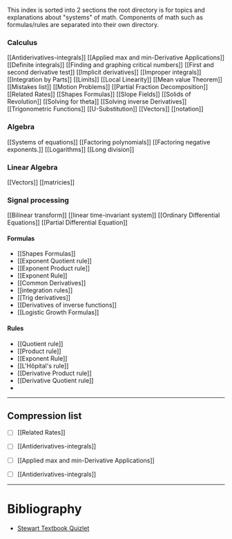 This index is sorted into 2 sections the root directory is for topics and explanations about "systems" of math. Components of math such as formulas/rules are separated into their own directory.
### Calculus
[[Antiderivatives-integrals]]
[[Applied max and min-Derivative Applications]]
[[Definite integrals]]
[[Finding and graphing critical numbers]]
[[First and second derivative test]]
[[Implicit derivatives]]
[[Improper integrals]]
[[Integration by Parts]]
[[Limits]]
[[Local Linearity]]
[[Mean value Theorem]]
[[Mistakes list]]
[[Motion Problems]]
[[Partial Fraction Decomposition]]
[[Related Rates]]
[[Shapes Formulas]]
[[Slope Fields]]
[[Solids of Revolution]]
[[Solving for theta]]
[[Solving inverse Derivatives]]
[[Trigonometric Functions]]
[[U-Substitution]]
[[Vectors]]
[[notation]]



### Algebra
[[Systems of equations]]
[[Factoring polynomials]]
[[Factoring negative exponents.]]
[[Logarithms]]
[[Long division]]
### Linear Algebra
[[Vectors]]
[[matricies]]



### Signal processing 
[[Bilinear transform]]
[[linear time-invariant system]]
[[Ordinary Differential Equations]]
[[Partial Differential Equation]]


#### Formulas
- [[Shapes Formulas]]
- [[Exponent Quotient rule]]
- [[Exponent Product rule]]
- [[Exponent Rule]]
- [[Common Derivatives]]
- [[integration rules]]
- [[Trig derivatives]]
- [[Derivatives of inverse functions]]
- [[Logistic Growth Formulas]]

#### Rules
- [[Quotient rule]]
- [[Product rule]]
- [[Exponent Rule]]
- [[L'Hôpital's rule]]
- [[Derivative Product rule]]
- [[Derivative Quotient rule]]
- 

---
## Compression list
- [ ] [[Related Rates]]
- [ ] [[Antiderivatives-integrals]]
- [ ] [[Applied max and min-Derivative Applications]]
- [ ] [[Antiderivatives-integrals]]


---
# Bibliography 

-  [Stewart Textbook Quizlet](https://quizlet.com/explanations/textbook-solutions/single-variable-calculus-early-transcendentals-with-vector-functions-ap-edition-7th-edition-9780840049322?funnelUUID=4c26f824-334a-43d7-b0cd-1f0ffbfe1a6e)